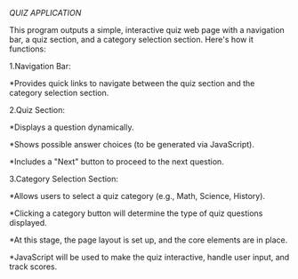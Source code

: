 *QUIZ APPLICATION*

This program outputs a simple, interactive quiz web page with a navigation bar, a quiz section, and a category selection section. Here's how it functions:

1.Navigation Bar: 

  *Provides quick links to navigate between the quiz section and the category selection section.

2.Quiz Section:

  *Displays a question dynamically.

  *Shows possible answer choices (to be generated via JavaScript).

  *Includes a "Next" button to proceed to the next question.

3.Category Selection Section:

  *Allows users to select a quiz category (e.g., Math, Science, History).

  *Clicking a category button will determine the type of quiz questions displayed.

  *At this stage, the page layout is set up, and the core elements are in place. 
  
  *JavaScript will be used to make the quiz interactive, handle user input, and track scores.







